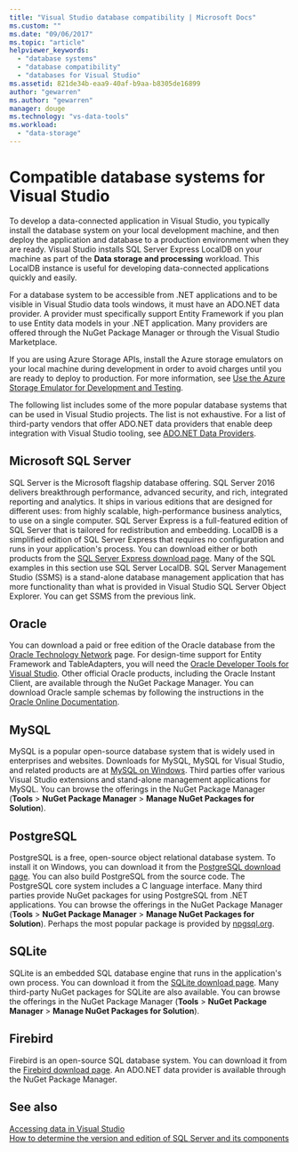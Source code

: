 ```yaml
---
title: "Visual Studio database compatibility | Microsoft Docs"
ms.custom: ""
ms.date: "09/06/2017"
ms.topic: "article"
helpviewer_keywords: 
  - "database systems"
  - "database compatibility"
  - "databases for Visual Studio"
ms.assetid: 821de34b-eaa9-40af-b9aa-b8305de16899
author: "gewarren"
ms.author: "gewarren"
manager: douge
ms.technology: "vs-data-tools"
ms.workload: 
  - "data-storage"
---
```

# Compatible database systems for Visual Studio

To develop a data-connected application in Visual Studio, you typically install the database system on your local development machine, and then deploy the application and database to a production environment when they are ready. Visual Studio installs SQL Server Express LocalDB on your machine as part of the **Data storage and processing** workload. This LocalDB instance is useful for developing data-connected applications quickly and easily.

For a database system to be accessible from .NET applications and to be visible in Visual Studio data tools windows, it must have an ADO.NET data provider. A provider must specifically support Entity Framework if you plan to use Entity data models in your .NET application. Many providers are offered through the NuGet Package Manager or through the Visual Studio Marketplace.

If you are using Azure Storage APIs, install the Azure storage emulators on your local machine during development in order to avoid charges until you are ready to deploy to production. For more information, see [Use the Azure Storage Emulator for Development and Testing](/azure/storage/common/storage-use-emulator).

The following list includes some of the more popular database systems that can be used in Visual Studio projects. The list is not exhaustive. For a list of third-party vendors that offer ADO.NET data providers that enable deep integration with Visual Studio tooling, see [ADO.NET Data Providers](/dotnet/framework/data/adonet/data-providers).

## Microsoft SQL Server

SQL Server is the Microsoft flagship database offering. SQL Server 2016 delivers breakthrough performance, advanced security, and rich, integrated reporting and analytics. It ships in various editions that are designed for different uses: from highly scalable, high-performance business analytics, to use on a single computer. SQL Server Express is a full-featured edition of SQL Server that is tailored for redistribution and embedding.  LocalDB is a simplified edition of SQL Server Express that requires no configuration and runs in your application's process. You can download either or both products from the [SQL Server Express download page](https://www.microsoft.com/sql-server/sql-server-editions-express). Many of the SQL examples in this section use SQL Server LocalDB. SQL Server Management Studio (SSMS) is a stand-alone database management application that has more functionality than what is provided in Visual Studio SQL Server Object Explorer. You can get SSMS from the previous link.

## Oracle

You can download a paid or free edition of the Oracle database from the [Oracle Technology Network](http://www.oracle.com/technetwork/database/enterprise-edition/downloads/index-092322.html) page. For design-time support for Entity Framework and TableAdapters, you will need the [Oracle Developer Tools for Visual Studio](http://www.oracle.com/technetwork/developer-tools/visual-studio/overview/index.html). Other official Oracle products, including the Oracle Instant Client, are available through the NuGet Package Manager.  You can download Oracle sample schemas by following the instructions in the [Oracle Online Documentation](http://docs.oracle.com/cd/E11882_01/server.112/e10831/toc.htm).

## MySQL

MySQL is a popular open-source database system that is widely used in enterprises and websites. Downloads for MySQL, MySQL for Visual Studio, and related products are at [MySQL on Windows](http://www.mysql.com/why-mysql/windows/).  Third parties offer various Visual Studio extensions and stand-alone management applications for MySQL. You can browse the offerings in the NuGet Package Manager (**Tools** > **NuGet Package Manager** > **Manage NuGet Packages for Solution**).

## PostgreSQL

PostgreSQL is a free, open-source object relational database system. To install it on Windows, you can download it from the [PostgreSQL download page](http://www.postgresql.org/download/windows/).  You can also build PostgreSQL from the source code.  The PostgreSQL core system includes a C language interface. Many third parties provide NuGet packages for using PostgreSQL from .NET applications.  You can browse the offerings in the NuGet Package Manager (**Tools** > **NuGet Package Manager** > **Manage NuGet Packages for Solution**). Perhaps the most popular package is provided by [npgsql.org](http://www.npgsql.org).

## SQLite

SQLite is an embedded SQL database engine that runs in the application's own process. You can download it from the [SQLite download page](http://www.sqlite.org/download.html). Many third-party NuGet packages for SQLite are also available. You can browse the offerings in the NuGet Package Manager (**Tools** > **NuGet Package Manager** > **Manage NuGet Packages for Solution**).

## Firebird

Firebird is an open-source SQL database system. You can download it from the [Firebird download page](http://firebirdsql.org/en/downloads/). An ADO.NET data provider is available through the NuGet Package Manager.

## See also

[Accessing data in Visual Studio](../data-tools/accessing-data-in-visual-studio.md)  
[How to determine the version and edition of SQL Server and its components](http://support.microsoft.com/kb/321185)
